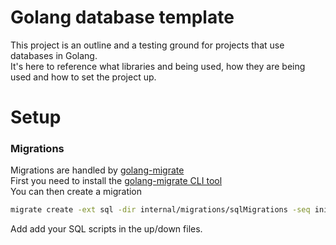 # Golang database template

This project is an outline and a testing ground for projects that use databases in Golang.\
It's here to reference what libraries and being used, how they are being used and how to set the project up.

# Setup

### Migrations

Migrations are handled by [golang-migrate](https://github.com/golang-migrate/migrate)\
First you need to install the [golang-migrate CLI tool](https://github.com/golang-migrate/migrate/tree/master/cmd/migrate)\
You can then create a migration

```bash
migrate create -ext sql -dir internal/migrations/sqlMigrations -seq initial-db-setup
```

Add add your SQL scripts in the up/down files.
